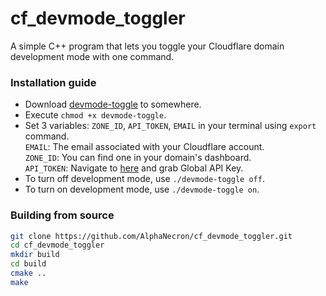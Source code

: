 # cf_devmode_toggler
A simple C++ program that lets you toggle your Cloudflare domain development mode with one command.

### Installation guide
- Download [devmode-toggle](https://github.com/AlphaNecron/cf_devmode_toggler/releases/latest/download/devmode-toggle) to somewhere.
- Execute `chmod +x devmode-toggle`.
- Set 3 variables: `ZONE_ID`, `API_TOKEN`, `EMAIL` in your terminal using `export` command.  
  `EMAIL`: The email associated with your Cloudflare account.  
  `ZONE_ID`: You can find one in your domain's dashboard.  
  `API_TOKEN`: Navigate to [here](https://dash.cloudflare.com/profile/api-tokens) and grab Global API Key.  
- To turn off development mode, use `./devmode-toggle off`.
- To turn on development mode, use `./devmode-toggle on`.

### Building from source
```bash
git clone https://github.com/AlphaNecron/cf_devmode_toggler.git
cd cf_devmode_toggler
mkdir build
cd build
cmake ..
make
```
